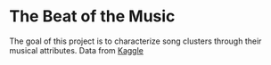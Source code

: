 
# The Beat of the Music
The goal of this project is to characterize song clusters through their musical attributes.
Data from [Kaggle](https://www.kaggle.com/geomack/spotifyclassification)
